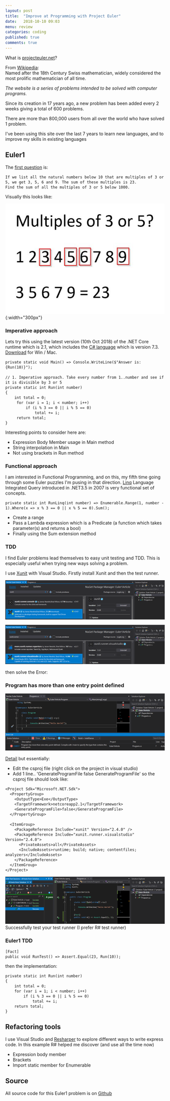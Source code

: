 ```yaml
---
layout: post
title:  "Improve at Programming with Project Euler"
date:   2018-10-10 09:03
menu: review
categories: coding 
published: true 
comments: true
---
```


What is [projecteuler.net](https://projecteuler.net/)?  

From [Wikipedia](https://en.wikipedia.org/wiki/Project_Euler):  
Named after the 18th Century Swiss mathematician, widely considered the most prolific mathematician of all time.

*The website is a series of problems intended to be solved with computer programs.*

Since its creation in 17 years ago, a new problem has been added every 2 weeks giving a total of 600 problems.

There are more than 800,000 users from all over the world who have solved 1 problem.

I've been using this site over the last 7 years to learn new languages, and to improve my skills in existing languages


## Euler1
The [first question](https://projecteuler.net/problem=1) is:  

```
If we list all the natural numbers below 10 that are multiples of 3 or 5, we get 3, 5, 6 and 9. The sum of these multiples is 23.  
Find the sum of all the multiples of 3 or 5 below 1000.  
```

Visually this looks like:

![ps](/assets/2018-10-10/1.jpg){:width="300px"}

### Imperative approach
Lets try this using the latest version (10th Oct 2018) of the .NET Core runtime which is 2.1, which includes the [C# language](https://en.wikipedia.org/wiki/C_Sharp_(programming_language)) which is version 7.3. [Download](https://www.microsoft.com/net/download) for Win / Mac. 

```
private static void Main() => Console.WriteLine($"Answer is: {Run(10)}");

// 1. Imperative approach. Take every number from 1..number and see if it is divisible by 3 or 5
private static int Run(int number)
{
    int total = 0;
     for (var i = 1; i < number; i++)
         if (i % 3 == 0 || i % 5 == 0)
             total += i;
     return total;
}
```
Interesting points to consider here are:

- Expression Body Member usage in Main method
- String interpolation in Main
- Not using brackets in Run method 

### Functional approach
I am interested in Functional Programming, and on this, my fifth time going through some Euler puzzles I'm pusing in that direction. [Linq](https://en.wikipedia.org/wiki/Language_Integrated_Query) Language Integrated Query introduced in .NET3.5 in 2007 is very functional set of concepts.  

```
private static int RunLinq(int number) => Enumerable.Range(1, number - 1).Where(x => x % 3 == 0 || x % 5 == 0).Sum();
```
- Create a range
- Pass a Lambda expression which is a Predicate (a function which takes parameter(s) and returns a bool)
- Finally using the Sum extension method


### TDD 
I find Euler problems lead themselves to easy unit testing and TDD. This is especially useful when trying new ways solving a problem.  

I use [Xunit](https://xunit.github.io/docs/getting-started-dotnet-core) with Visual Studio. Firstly install Xunit and then the test runner.


![ps](/assets/2018-10-10/2.png)

![ps](/assets/2018-10-10/3.png)

then solve the Error:
### Program has more than one entry point defined
![ps](/assets/2018-10-10/4.png)

[Detail](https://andrewlock.net/fixing-the-error-program-has-more-than-one-entry-point-defined-for-console-apps-containing-xunit-tests/) but essentially:

- Edit the csproj file (right click on the project in visual studio)
- Add 1 line.. 'GenerateProgramFile false GenerateProgramFile' so the csproj file should look like:

```
<Project Sdk="Microsoft.NET.Sdk">
  <PropertyGroup>
    <OutputType>Exe</OutputType>
    <TargetFramework>netcoreapp2.1</TargetFramework>
    <GenerateProgramFile>false</GenerateProgramFile>
  </PropertyGroup>

  <ItemGroup>
    <PackageReference Include="xunit" Version="2.4.0" />
    <PackageReference Include="xunit.runner.visualstudio" Version="2.4.0">
      <PrivateAssets>all</PrivateAssets>
      <IncludeAssets>runtime; build; native; contentfiles; analyzers</IncludeAssets>
    </PackageReference>
  </ItemGroup>
</Project>
```
![ps](/assets/2018-10-10/5.png)
Successfully test your test runner (I prefer R# test runner)

### Euler1 TDD
```
[Fact]
public void RunTest() => Assert.Equal(23, Run(10));
```
then the implementation:  

```
private static int Run(int number)
{
    int total = 0;
    for (var i = 1; i < number; i++)
        if (i % 3 == 0 || i % 5 == 0)
            total += i;
    return total;
}
```

## Refactoring tools  
I use Visual Studio and [Resharper](https://www.jetbrains.com/resharper/) to explore different ways to write express code. In this example R# helped me discover (and use all the time now)

- Expression body member
- Brackets
- Import static member for Enumerable   

## Source
All source code for this Euler1 problem is on [Github](https://github.com/djhmateer/Euler1Article)
